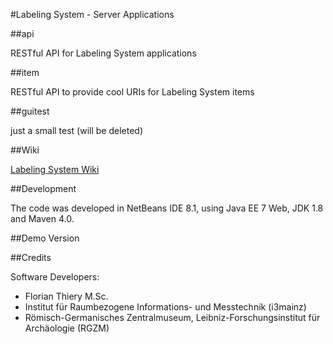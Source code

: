 #Labeling System - Server Applications

##api

RESTful API for Labeling System applications

##item

RESTful API to provide cool URIs for Labeling System items

##guitest

just a small test (will be deleted)

##Wiki

[Labeling System Wiki](../../wiki)

##Development

The code was developed in NetBeans IDE 8.1, using Java EE 7 Web, JDK 1.8 and Maven 4.0.

##Demo Version

##Credits

Software Developers:

- Florian Thiery M.Sc.
 - Institut für Raumbezogene Informations- und Messtechnik (i3mainz)
 - Römisch-Germanisches Zentralmuseum, Leibniz-Forschungsinstitut für Archäologie (RGZM)
